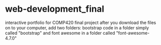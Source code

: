 # web-development_final
interactive portfolio for COMP420 final project
after you download the files on to your computer, add two folders: bootstrap code in a folder simply called "bootstrap"
and font awesome in a folder called "font-awesome-4.7.0"
